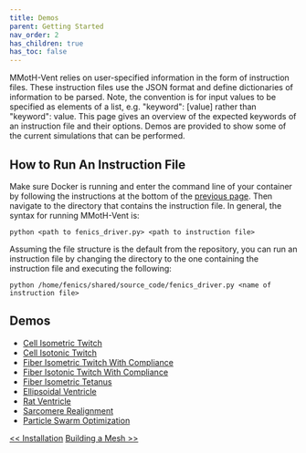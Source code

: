 ```yaml
---
title: Demos
parent: Getting Started
nav_order: 2
has_children: true
has_toc: false
---
```


MMotH-Vent relies on user-specified information in the form of instruction files. These instruction files use the JSON format and define dictionaries of information to be parsed. Note, the convention is for input values to be specified as elements of a list, e.g. "keyword": [value] rather than "keyword": value. This page gives an overview of the expected keywords of an instruction file and their options. Demos are provided to show some of the current simulations that can be performed.  

How to Run An Instruction File
------------------------------
Make sure Docker is running and enter the command line of your container by following the instructions at the bottom of the [previous page](../installation/installation.md#enter-container-command-line). Then navigate to the directory that contains the instruction file. In general, the syntax for running MMotH-Vent is:

```
python <path to fenics_driver.py> <path to instruction file>
```

Assuming the file structure is the default from the repository, you can run an instruction file by changing the directory to the one containing the instruction file and executing the following:  

```
python /home/fenics/shared/source_code/fenics_driver.py <name of instruction file>
```

Demos
-----
- [Cell Isometric Twitch](/cell_isometric_demo_page/single_cell_isometrice_demo_page.md)
- [Cell Isotonic Twitch](/cell_isotonic_twitch_page/cell_isotonic_twitch_demo.md)
- [Fiber Isometric Twitch With Compliance](/fiber_isometric_twitch_with_compliance_page/fiber_isometric_twitch_with_compliance_demo.md)
- [Fiber Isotonic Twitch With Compliance](/fiber_isotonic_twitch_page/fiber_isotonic_twitch_demo.md)
- [Fiber Isometric Tetanus](/fiber_isometric_tetanus_page/fiber_isometric_tetanus_demo.md)
- [Ellipsoidal Ventricle](/ventricle_ellipsoid_page/ventricle_ellipsoid_demo.md)
- [Rat Ventricle](/ventricle_rat_page/ventricle_rat_demo.md)
- [Sarcomere Realignment](/fiber_realignment_page/fiber_realignment_demo.md)
- [Particle Swarm Optimization](/particle_swarm_page/particle_swarm_demo.md)

<a href="../installation/installation.html" class="btn btn--primary"><< Installation</a>
<a href="../creating_input_files/fenics_input_readme.html" class="btn btn--primary">Building a Mesh >></a>
